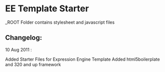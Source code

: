 #  EE Template Starter

_ROOT Folder contains stylesheet and javascript files

## Changelog:

10 Aug 2011 : 

Added Starter Files for Expression Engine Template
Added html5boilerplate and 320 and up framework

